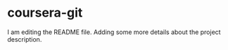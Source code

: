 # coursera-git
I am editing the README file. Adding some more details about the project description.